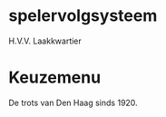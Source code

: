 # spelervolgsysteem

<!DOCTYPE html>

<html>
  <head>
    H.V.V. Laakkwartier
  </head>
  <body>
    <h1>Keuzemenu</h1>
    <p>De trots van Den Haag sinds 1920.</p>
  </body>
</html>
